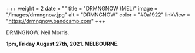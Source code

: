 +++
weight = 2
date = ""
title = "DRMNGNOW (MEL)"
image = "/images/drmngnow.jpg"
alt = "DRMNGNOW"
color = "#0a1922"
linkView = "https://drmngnow.bandcamp.com"
+++

DRMNGNOW. Neil Morris. 

**1pm, Friday August 27th, 2021. MELBOURNE.**
